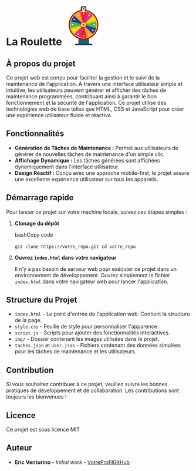 
# La Roulette ![Roulette](https://github.com/ventustyl/roulette/blob/main/img/roue1.png?raw=true "Roulette")
## À propos du projet

Ce projet web est conçu pour faciliter la gestion et le suivi de la maintenance de l'application. À travers une interface utilisateur simple et intuitive, les utilisateurs peuvent générer et afficher des tâches de maintenance programmées, contribuant ainsi à garantir le bon fonctionnement et la sécurité de l'application. Ce projet utilise des technologies web de base telles que HTML, CSS et JavaScript pour créer une expérience utilisateur fluide et réactive.

## Fonctionnalités

-   **Génération de Tâches de Maintenance :** Permet aux utilisateurs de générer de nouvelles tâches de maintenance d'un simple clic.
-   **Affichage Dynamique :** Les tâches générées sont affichées dynamiquement dans l'interface utilisateur.
-   **Design Réactif :** Conçu avec une approche mobile-first, le projet assure une excellente expérience utilisateur sur tous les appareils.

## Démarrage rapide

Pour lancer ce projet sur votre machine locale, suivez ces étapes simples :

1.  **Clonage du dépôt**
    
    bashCopy code
    
    `git clone https://votre_repo.git
    cd votre_repo` 
    
2.  **Ouvrez `index.html` dans votre navigateur**
    
    Il n'y a pas besoin de serveur web pour exécuter ce projet dans un environnement de développement. Ouvrez simplement le fichier `index.html` dans votre navigateur web pour lancer l'application.
    

## Structure du Projet

-   `index.html` - Le point d'entrée de l'application web. Contient la structure de la page.
-   `style.css` - Feuille de style pour personnaliser l'apparence.
-   `script.js` - Scripts pour ajouter des fonctionnalités interactives.
-   `img/` - Dossier contenant les images utilisées dans le projet.
-   `taches.json` et `user.json` - Fichiers contenant des données simulées pour les tâches de maintenance et les utilisateurs.

## Contribution

Si vous souhaitez contribuer à ce projet, veuillez suivre les bonnes pratiques de développement et de collaboration. Les contributions sont toujours les bienvenues !

## Licence

Ce projet est sous licence MIT

## Auteur

-   **Eric Venturino** - _Initial work_ - [VotreProfilGitHub](https://github.com/ventustyl)
